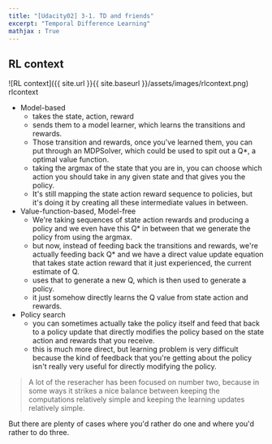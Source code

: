 ```yaml
---
title: "[Udacity02] 3-1. TD and friends" 
excerpt: "Temporal Difference Learning"
mathjax : True
---
```

## RL context
![RL context]({{ site.url }}{{ site.baseurl }}/assets/images/rlcontext.png)
rlcontext
- Model-based
    + takes the state, action, reward
    + sends them to a model learner, which learns the transitions and rewards.
    + Those transition and rewards, once you've learned them, you can put through an MDPSolver, which could be used to spit out a Q*, a optimal value function.
    + taking the argmax of the state that you are in, you can choose which action you should take in any given state and that gives you the policy.
    + It's still mapping the state action reward sequence to policies, but it's doing it by creating all these intermediate values in between.
- Value-function-based, Model-free
    + We're taking sequences of state action rewards and producing a policy and we even have this Q* in between that we generate the policy from using the argmax.
    + but now, instead of feeding back the transitions and rewards, we're actually feeding back Q* and we have a direct value update equation that takes state action reward that it just experienced, the current estimate of Q.
    + uses that to generate a new Q, which is then used to generate a policy.
    + it just somehow directly learns the Q value from state action and rewards.
- Policy search
    + you can sometimes actually take the policy itself and feed that back to a policy update that directly modifies the policy based on the state action and rewards that you receive.
    + this is much more direct, but learning problem is very difficult because the kind of feedback that you're getting about the policy isn't really very useful for directly modifying the policy.

> A lot of the reseracher has been focused on number two, because in some ways it strikes a nice balance between keeping the computations relatively simple and keeping the learning updates relatively simple.
 
But there are plenty of cases where you'd rather do one and where you'd rather to do three.
